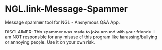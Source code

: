 # NGL.link-Message-Spammer
Message spammer tool for NGL - Anonymous Q&amp;A App. 

DISCLAIMER: This spammer was made to joke around with your friends. I am NOT responsible for any misuse of this program like harassing/bullying or annoying people. Use it on your own risk.
